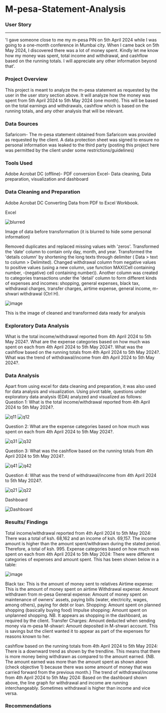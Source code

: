 # M-pesa-Statement-Analysis
### User Story
---
 'I gave someone close to me my m-pesa PIN on 5th April 2024 while I was going to a one-month conference in Mumbai city. When I came back on 5th May 2024, I discovered there was a lot of money spent. Kindly let me know how my money was spent, total income and withdrawal, and cashflow based on the running totals. I will appreciate any other information beyond that'. 

### Project Overview

 This project is meant to analyze the m-pesa statement as requested by the user in the user story section above. It will analyze how the money was spent from 5th April 2024 to 5th May 2024 (one month). This will be based on the total earnings and withdrawals, cashflow which is based on the running totals, and any other analysis that will be relevant.

### Data Sources
Safaricom- The m-pesa statement obtained from Safaricom was provided as requested by the client. A data protection sheet was signed to ensure no personal information was leaked to the third party (posting this project here was permitted by the client under some restrictions/guidelines)

### Tools Used
Adobe Acrobat DC (offline)- PDF conversion
Excel- Data cleaning, Data preparation, visualization and dashboard

### Data Cleaning and Preparation
Adobe Acrobat DC 
Converting Data from PDF to Excel Workbook.

Excel

![blurred](https://github.com/Clifford254KE/M-pesa-Statement-Analysis/assets/140185917/25eebfd3-8b3e-4460-b742-3374a3231818)

Image of data before transformation (it is blurred to hide some personal information)

Removed duplicates and replaced missing values with 'zeros'.
Transformed the 'date' column to contain only day, month, and year.
Transformed the 'details column' by shortening the long texts through delimiter ( Data > text to column > Delimited).
Changed withdrawal column from negative values to positive values (using a new column, use function MAX(Cell containing number, -(negative) cell containing number)).
Another column was created to categories transactions under the 'detail' column to form different kinds of expenses and incomes: shopping, general expenses, black tax, withdrawal charges, transfer charges, airtime expense, general income, m-shwari withdrawal (Ctrl H).

![image](https://github.com/Clifford254KE/M-pesa-Statement-Analysis/assets/140185917/c1f919ff-84b0-4c64-9b56-5061ff7a5b06)


This is the image of cleaned and transformed data ready for analysis

### Exploratory Data Analysis

What is the total income/withdrawal reported from 4th April 2024 to 5th May 2024?.
What are the expense categories based on how much was spent on each from 4th April 2024 to 5th May 2024?.
What was the cashflow based on the running totals from 4th April 2024 to 5th May 2024?.
What was the trend of withdrawal/income from 4th April 2024 to 5th May 2024?.

### Data Analysis
Apart from using excel for data cleaning and preparation, it was also used for data analysis and visualization.
Using pivot table, questions under exploratory data analysis (EDA) analyzed and visualized as follows:
Question 1: What is the total income/withdrawal reported from 4th April 2024 to 5th May 2024?.

![q11](https://github.com/Clifford254KE/M-pesa-Statement-Analysis/assets/140185917/6084735d-ec45-4440-b1b1-6efa716c15ff)
![q12](https://github.com/Clifford254KE/M-pesa-Statement-Analysis/assets/140185917/b8919238-b32f-4bbd-a7bb-9e91df246a6b)

Question 2: What are the expense categories based on how much was spent on each from 4th April 2024 to 5th May 2024?.

![q31](https://github.com/Clifford254KE/M-pesa-Statement-Analysis/assets/140185917/a093aafc-25dd-4dbd-8d55-1615b4ead046)
![q32](https://github.com/Clifford254KE/M-pesa-Statement-Analysis/assets/140185917/472b558f-f279-4d7d-934e-d9cc8f8e4f37)

Question 3: What was the cashflow based on the running totals from 4th April 2024 to 5th May 2024?.

![q41](https://github.com/Clifford254KE/M-pesa-Statement-Analysis/assets/140185917/98a1ac6f-0adf-4ae0-beaf-d6d673f8f9b3)
![q42](https://github.com/Clifford254KE/M-pesa-Statement-Analysis/assets/140185917/5922ada0-aef8-464c-b8e3-b587e6e83185)

Question 4: What was the trend of withdrawal/income from 4th April 2024 to 5th May 2024?.

![q21](https://github.com/Clifford254KE/M-pesa-Statement-Analysis/assets/140185917/399d9f7a-e754-4ea8-8f4c-a8c0c36e9716)
![q22](https://github.com/Clifford254KE/M-pesa-Statement-Analysis/assets/140185917/cb99fa75-c4b9-4091-ac45-b24e680ab6c2)

Dashboard

![Dashboard](https://github.com/Clifford254KE/M-pesa-Statement-Analysis/assets/140185917/5680d3e0-26a9-4a86-bbcd-c06ff36dbd88)

### Results/ Findings
Total income/withdrawal reported from 4th April 2024 to 5th May 2024: There was a total of ksh. 68,162 and an income of ksh. 69,157. The income amount is higher than the amount spent/withdrawn during the stated period. Therefore, a total of ksh. 995. 
Expense categories based on how much was spent on each from 4th April 2024 to 5th May 2024: There were different categories of expenses and amount spent. This has been shown below in a table:

![image](https://github.com/Clifford254KE/M-pesa-Statement-Analysis/assets/140185917/f7aa64aa-26d3-422e-bff6-64632da7cd27)

Black tax: This is the amount of money sent to relatives
Airtime expense: This is the amount of money spent on airtime
Withdrawal expense: Amount withdrawn from m-pesa
General expense: Amount of money spent on maintenance of owners' assets, paying bills (water, electricity, wages, among others), paying for debt or loan.
Shopping: Amount spent on planned shopping (basically buying food)
Impulse shopping: Amount spent on unplanned shopping. NB. It appears as shopping in the dashboard, as required by the client. 
Transfer Charges: Amount deducted when sending money via m-pesa
M-shwari: Amount deposited in M-shwari account. This is savings but the client wanted it to appear as part of the expenses for reasons known to her.

cashflow based on the running totals from 4th April 2024 to 5th May 2024: There is a downward trend as shown by the trendline. This means that there is more money being withdrawn as compared to the amount earned. {NB. The amount earned was more than the amount spent as shown above (check objective 1) because there was some amount of money that was carried forward from the previous month.}
The trend of withdrawal/income from 4th April 2024 to 5th May 2024: Based on the dashboard shown above, the line graph for withdrawal and income are running interchangeably. Sometimes withdrawal is higher than income and vice versa.

### Recommendations
